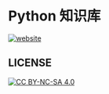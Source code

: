 # Python 知识库

[![website][website-image]][website-href]

[website-image]: https://img.shields.io/website-up-down-green-red/https/weplay.me.svg
[website-href]: https://weplay.me/

## LICENSE

[![CC BY-NC-SA 4.0](https://licensebuttons.net/l/by-nc-sa/4.0/88x31.png)](LICENSE)

